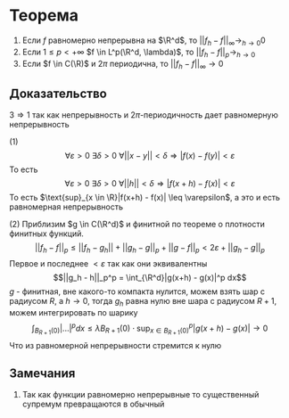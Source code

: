 # Теорема
1. Если $f$ равномерно непрерывна на $\R^d$, то $||f_h - f ||_{\infty} \to_{h \to 0} 0$
2. Если $1 \leq p < +\infty$ $f \in L^p(\R^d, \lambda)$, то $||f_h - f||_p \to_{h \to 0}$
3. Если $f \in C(\R)$ и $2\pi$ периодична, то $||f_h -f||_{\infty} \to 0$
## Доказательство
$3 \Rightarrow 1$ так как непрерывность и $2\pi$-периодичность дает равномерную непрерывность

$(1)$ $$\forall \varepsilon > 0 \ \exists \delta > 0 \ \forall ||x - y|| < \delta \Rightarrow |f(x) - f(y)| < \varepsilon$$То есть $$\forall \varepsilon > 0 \ \exists \delta > 0 \ \forall ||h|| < \delta \Rightarrow |f(x + h) - f(x)| < \varepsilon$$
То есть $\text{sup}_{x \in \R}|f(x+h) - f(x)| \leq \varepsilon$, а это и есть равномерная непрерывность

$(2)$ Приблизим $g \in C(\R^d)$ и финитной по теореме о плотности финитных функций.
$$||f_h -f||_p \leq ||f_h - g_h|| + ||g_h - g||_p + ||g - f||_p < 2\varepsilon + ||g_h - g||_p$$
Первое и последнее $< \varepsilon$  так как они эквивалентны
$$||g_h - h||_p^p = \int_{\R^d}|g(x+h) - g(x)|^p dx$$
$g$ - финитная, вне какого-то компакта нулится, можем взять шар с радиусом $R$, а $h \to 0$, тогда $g_h$ равна нулю вне шара с радиусом $R + 1$, можем интегрировать по шарику
$$\int_{B_{R+1}(0)}|...|^p dx \leq \lambda B_{R+1}(0) \cdot \text{sup}^p_{x \in B_{R+1}(0)}|g(x+h) - g(x)| \to 0$$
Что из равномерной непрерывности стремится к нулю
## Замечания
1. Так как функции равномерно непрерывные то существенный супремум превращаются в обычный